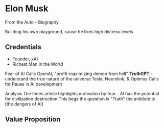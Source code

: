 # Elon Musk

From the Auto - Biography

Building his own playground, cause he likes high distress levels

## Credentials

  - Founder, xAI
  - Richest Man in the World

Fear of AI
Calls OpenAI, "profit-maximizing demon from hell"
**TruthGPT** - understand the true nature of the universe
Tesla, Neurolink, & Optimus
Calls for Pause in AI development

Analysis
The times article highlights motivation by fear...
AI has the potential for civilization destruction
This begs the question is "Truth" the antidote to [the dangers of AI]

## Value Proposition